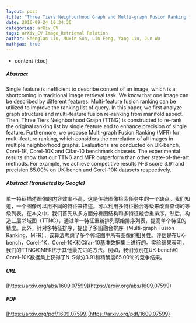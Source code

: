 ```yaml
---
layout: post
title: "Three Tiers Neighborhood Graph and Multi-graph Fusion Ranking for Multi-feature Image Retrieval: A Manifold Aspect"
date: 2016-09-24 10:34:36
categories: arXiv_CV
tags: arXiv_CV Image_Retrieval Relation
author: Shenglan Liu, Muxin Sun, Lin Feng, Yang Liu, Jun Wu
mathjax: true
---
```


* content
{:toc}

##### Abstract
Single feature is inefficient to describe content of an image, which is a shortcoming in traditional image retrieval task. We know that one image can be described by different features. Multi-feature fusion ranking can be utilized to improve the ranking list of query. In this paper, we first analyze graph structure and multi-feature fusion re-ranking from manifold aspect. Then, Three Tiers Neighborhood Graph (TTNG) is constructed to re-rank the original ranking list by single feature and to enhance precision of single feature. Furthermore, we propose Multi-graph Fusion Ranking (MFR) for multi-feature ranking, which considers the correlation of all images in multiple neighborhood graphs. Evaluations are conducted on UK-bench, Corel-1K, Corel-10K and Cifar-10 benchmark datasets. The experimental results show that our TTNG and MFR outperform than other state-of-the-art methods. For example, we achieve competitive results N-S score 3.91 and precision 65.00% on UK-bench and Corel-10K datasets respectively.

##### Abstract (translated by Google)
单一特征描述图像的内容效率不高，这是传统图像检索任务中的一个缺点。我们知道，一个图像可以用不同的特征来描述。可以利用多特征融合等级来改善查询的等级列表。在本文中，我们首先从多方面分析图结构和多特征融合重排序。然后，构造三层邻域图（TTNG），通过单一特征重新排列原始排序列表，提高单个特征的精度。此外，针对多特征排序，提出了多图融合排序（Multi-graph Fusion Ranking，MFR），该算法考虑了多个邻域图中所有图像的相关性。评估是在UK-bench，Corel-1K，Corel-10K和Cifar-10基准数据集上进行的。实验结果表明，我们的TTNG和MFR优于其他最先进的方法。例如，我们分别在UK-bench和Corel-10K数据集上获得了N-S得分3.91和精确度65.00％的竞争结果。

##### URL
[https://arxiv.org/abs/1609.07599](https://arxiv.org/abs/1609.07599)

##### PDF
[https://arxiv.org/pdf/1609.07599](https://arxiv.org/pdf/1609.07599)

